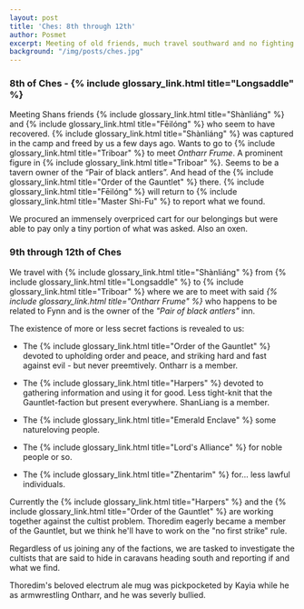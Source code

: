 ```yaml
---
layout: post
title: 'Ches: 8th through 12th'
author: Posmet
excerpt: Meeting of old friends, much travel southward and no fighting.
background: "/img/posts/ches.jpg"
---
```


### 8th of Ches - {% include glossary_link.html title="Longsaddle" %}

Meeting Shans friends {% include glossary_link.html title="Shànliáng" %} and
{% include glossary_link.html title="Fēilóng" %} who seem to have recovered.
{% include glossary_link.html title="Shànliáng" %} was captured in the camp
and freed by us a few days ago. Wants to go to {% include glossary_link.html title="Triboar" %} to meet *Ontharr
Frume*. A prominent figure in {% include glossary_link.html title="Triboar" %}. Seems to be a tavern owner of the “Pair
of black antlers”. And head of the {% include glossary_link.html title="Order
of the Gauntlet" %} there. {% include glossary_link.html title="Fēilóng" %}
will return to {% include glossary_link.html title="Master Shi-Fu" %} to
report what we found.

We procured an immensely overpriced cart for our belongings but were able to pay only a tiny portion of what was asked. Also an oxen.

### 9th through 12th of Ches

We travel with {% include glossary_link.html title="Shànliáng" %} from
{% include glossary_link.html title="Longsaddle" %} to {% include glossary_link.html title="Triboar" %} where we are to meet with said *{% include
glossary_link.html title="Ontharr Frume" %}* who happens to be related to Fynn
and is the owner of the *"Pair of black antlers"* inn.

The existence of more or less secret factions is revealed to us:

- The {% include glossary_link.html title="Order of the Gauntlet" %} devoted to upholding order and peace, and striking hard and fast against evil - but never preemtively. Ontharr is a member.

- The {% include glossary_link.html title="Harpers" %} devoted to gathering information and using it for good. Less tight-knit that the Gauntlet-faction but present everywhere. ShanLiang is a member.

- The {% include glossary_link.html title="Emerald Enclave" %} some natureloving people.

- The {% include glossary_link.html title="Lord's Alliance" %} for noble people or so.

- The {% include glossary_link.html title="Zhentarim" %} for... less lawful individuals.

Currently the {% include glossary_link.html title="Harpers" %} and the {% include glossary_link.html title="Order of the Gauntlet" %} are working together against the cultist problem.
Thoredim eagerly became a member of the Gauntlet, but we think he'll have to work on the "no first strike" rule.

Regardless of us joining any of the factions, we are tasked to investigate the cultists that are said to hide in caravans heading south and reporting if and what we find.

Thoredim's beloved electrum ale mug was pickpocketed by Kayia while he as armwrestling Ontharr, and he was severly bullied.
